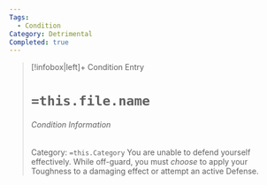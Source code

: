 ```yaml
---
Tags:
  - Condition
Category: Detrimental
Completed: true
---
```

> [!infobox|left]+ Condition Entry
> # `=this.file.name`
> ###### Condition Information
> Category: `=this.Category`
> You are unable to defend yourself effectively. While off-guard, you must *choose* to apply your Toughness to a damaging effect or attempt an active Defense.